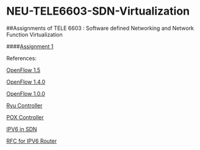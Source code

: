 # NEU-TELE6603-SDN-Virtualization
##Assignments of TELE 6603 : Software defined Networking and Network Function Virtualization


####[Assignment 1](https://github.com/manishreddy1993/NEU-TELE6603-SDN-Virtualization/blob/master/Assignment1/README.md)

References:

[OpenFlow 1.5](https://www.opennetworking.org/images/stories/downloads/sdn-resources/onf-specifications/openflow/openflow-switch-v1.5.0.noipr.pdf)

[OpenFlow 1.4.0](https://www.opennetworking.org/images/stories/downloads/sdn-resources/onf-specifications/openflow/openflow-spec-v1.4.0.pdf)

[OpenFlow 1.0.0](https://www.opennetworking.org/images/stories/downloads/sdn-resources/onf-specifications/openflow/openflow-spec-v1.4.0.pdf)

[Ryu Controller](https://github.com/osrg/ryu)

[POX Controller](https://github.com/noxrepo/pox)

[IPV6 in SDN](https://www.opennetworking.org/?p=1179&option=com_wordpress&Itemid=316)

[RFC for IPV6 Router](https://tools.ietf.org/html/rfc6204)
